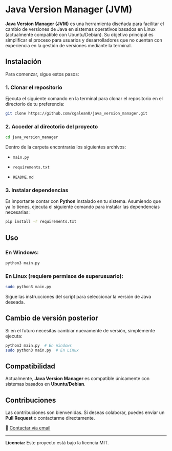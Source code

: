 
# Java Version Manager (JVM)

**Java Version Manager (JVM)** es una herramienta diseñada para facilitar el cambio de versiones de Java en sistemas operativos basados en Linux (actualmente compatible con Ubuntu/Debian). Su objetivo principal es simplificar el proceso para usuarios y desarrolladores que no cuentan con experiencia en la gestión de versiones mediante la terminal.

## Instalación

Para comenzar, sigue estos pasos:

### 1. Clonar el repositorio

Ejecuta el siguiente comando en la terminal para clonar el repositorio en el directorio de tu preferencia:

```bash
git clone https://github.com/cgalean0/java_version_manager.git

```

### 2. Acceder al directorio del proyecto

```bash
cd java_version_manager

```

Dentro de la carpeta encontrarás los siguientes archivos:

-   `main.py`
    
-   `requirements.txt`
    
-   `README.md`
    

### 3. Instalar dependencias

Es importante contar con **Python** instalado en tu sistema. Asumiendo que ya lo tienes, ejecuta el siguiente comando para instalar las dependencias necesarias:

```bash
pip install -r requirements.txt

```

## Uso

### En Windows:

```bash
python3 main.py

```

### En Linux (requiere permisos de superusuario):

```bash
sudo python3 main.py

```

Sigue las instrucciones del script para seleccionar la versión de Java deseada.

## Cambio de versión posterior

Si en el futuro necesitas cambiar nuevamente de versión, simplemente ejecuta:

```bash
python3 main.py  # En Windows
sudo python3 main.py  # En Linux

```

## Compatibilidad

Actualmente, **Java Version Manager** es compatible únicamente con sistemas basados en **Ubuntu/Debian**.

## Contribuciones

Las contribuciones son bienvenidas. Si deseas colaborar, puedes enviar un **Pull Request** o contactarme directamente.

📧 [Contactar vía email](mailto:cngaleano56@gmail.com)

----------

**Licencia:** Este proyecto está bajo la licencia MIT.
